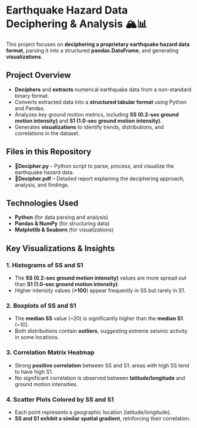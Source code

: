 # Earthquake Hazard Data Deciphering & Analysis 🏔️📊  

This project focuses on **deciphering a proprietary earthquake hazard data format**, parsing it into a structured **pandas.DataFrame**, and generating **visualizations**.

## Project Overview  
- **Deciphers** and **extracts** numerical earthquake data from a non-standard binary format.  
- Converts extracted data into a **structured tabular format** using Python and Pandas.  
- Analyzes key ground motion metrics, including **SS (0.2-sec ground motion intensity)** and **S1 (1.0-sec ground motion intensity)**.  
- Generates **visualizations** to identify trends, distributions, and correlations in the dataset.  

## Files in this Repository  
- **Decipher.py** – Python script to parse, process, and visualize the earthquake hazard data.  
- **Decipher.pdf** – Detailed report explaining the deciphering approach, analysis, and findings.  

## Technologies Used  
- **Python** (for data parsing and analysis)  
- **Pandas & NumPy** (for structuring data)  
- **Matplotlib & Seaborn** (for visualizations)  

## Key Visualizations & Insights  
### **1. Histograms of SS and S1**  
- The **SS (0.2-sec ground motion intensity)** values are more spread out than **S1 (1.0-sec ground motion intensity)**.  
- Higher intensity values (**>100**) appear frequently in SS but rarely in S1.  

### **2. Boxplots of SS and S1**  
- The **median SS** value (~20) is significantly higher than the **median S1** (~10).  
- Both distributions contain **outliers**, suggesting extreme seismic activity in some locations.  

### **3. Correlation Matrix Heatmap**  
- Strong **positive correlation** between SS and S1: areas with high SS tend to have high S1.  
- No significant correlation is observed between **latitude/longitude** and ground motion intensities.  

### **4. Scatter Plots Colored by SS and S1**  
- Each point represents a geographic location (latitude/longitude).  
- **SS and S1 exhibit a similar spatial gradient**, reinforcing their correlation.  

